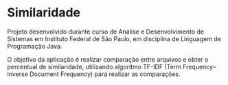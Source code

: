 # Similaridade

Projeto desenvolvido durante curso de Análise e Desenvolvimento de Sistemas em Instituto Federal de São Paulo, em disciplina de Linguagem de Programação Java.

O objetivo da aplicação é realizar comparação entre arquivos e obter o percentual de similaridade, utilizando algoritmo TF-IDF (Term Frequency–Inverse Document Frequency) para realizar as comparações.
